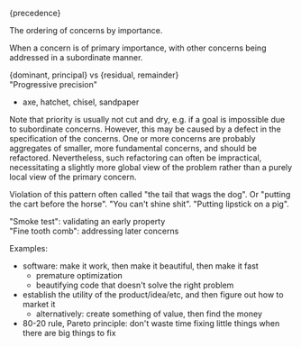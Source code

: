 {precedence}

The ordering of concerns by importance.

When a concern is of primary importance, with other concerns being addressed in a subordinate manner.

{dominant, principal} vs {residual, remainder}  
"Progressive precision"
- axe, hatchet, chisel, sandpaper

Note that priority is usually not cut and dry, e.g. if a goal is impossible due to subordinate concerns. However, this may be caused by a defect in the specification of the concerns. One or more concerns are probably aggregates of smaller, more fundamental concerns, and should be refactored. Nevertheless, such refactoring can often be impractical, necessitating a slightly more global view of the problem rather than a purely local view of the primary concern.

Violation of this pattern often called "the tail that wags the dog". Or "putting the cart before the horse". "You can't shine shit". "Putting lipstick on a pig".

"Smoke test": validating an early property  
"Fine tooth comb": addressing later concerns

Examples:
- software: make it work, then make it beautiful, then make it fast
	- premature optimization
	- beautifying code that doesn't solve the right problem
- establish the utility of the product/idea/etc, and then figure out how to market it
	- alternatively: create something of value, then find the money
- 80-20 rule, Pareto principle: don't waste time fixing little things when there are big things to fix
